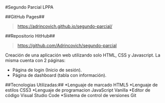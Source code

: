 #Segundo Parcial LPPA

##GitHub Pages##
>https://adrincovich.github.io/segundo-parcial/


##Repositorio HitHub##
>https://github.com/Adrincovich/segundo-parcial


Creación de una aplicación web utilizando solo HTML, CSS y Javascript. La misma cuenta con 2 páginas:
- Página de login (Inicio de sesión).
- Página de dashboard (tabla con información).


##Tecnologias Utilizadas:##
*Lenguaje de marcado HTML5
*Lenguaje de estilos CSS3
*Lenguaje de programacion JavaScript Vanilla
*Editor de código Visual Studio Code
*Sistema de control de versiones Git





